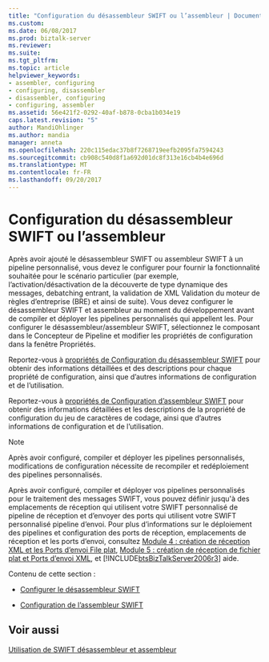 ```yaml
---
title: "Configuration du désassembleur SWIFT ou l’assembleur | Documents Microsoft"
ms.custom: 
ms.date: 06/08/2017
ms.prod: biztalk-server
ms.reviewer: 
ms.suite: 
ms.tgt_pltfrm: 
ms.topic: article
helpviewer_keywords:
- assembler, configuring
- configuring, disassembler
- disassembler, configuring
- configuring, assembler
ms.assetid: 56e421f2-0292-40af-b878-0cba1b034e19
caps.latest.revision: "5"
author: MandiOhlinger
ms.author: mandia
manager: anneta
ms.openlocfilehash: 220c115edac37b8f7268719eefb2095fa7594243
ms.sourcegitcommit: cb908c540d8f1a692d01dc8f313e16cb4b4e696d
ms.translationtype: MT
ms.contentlocale: fr-FR
ms.lasthandoff: 09/20/2017
---
```

# <a name="configuring-the-swift-disassembler-or-assembler"></a>Configuration du désassembleur SWIFT ou l’assembleur
Après avoir ajouté le désassembleur SWIFT ou assembleur SWIFT à un pipeline personnalisé, vous devez le configurer pour fournir la fonctionnalité souhaitée pour le scénario particulier (par exemple, l’activation/désactivation de la découverte de type dynamique des messages, debatching entrant, la validation de XML Validation du moteur de règles d’entreprise (BRE) et ainsi de suite). Vous devez configurer le désassembleur SWIFT et assembleur au moment du développement avant de compiler et déployer les pipelines personnalisés qui appellent les. Pour configurer le désassembleur/assembleur SWIFT, sélectionnez le composant dans le Concepteur de Pipeline et modifier les propriétés de configuration dans la fenêtre Propriétés.  
  
 Reportez-vous à [propriétés de Configuration du désassembleur SWIFT](../../adapters-and-accelerators/accelerator-swift/swift-disassembler-configuration-properties.md) pour obtenir des informations détaillées et des descriptions pour chaque propriété de configuration, ainsi que d’autres informations de configuration et de l’utilisation.  
  
 Reportez-vous à [propriétés de Configuration d’assembleur SWIFT](../../adapters-and-accelerators/accelerator-swift/swift-assembler-configuration-properties.md) pour obtenir des informations détaillées et les descriptions de la propriété de configuration du jeu de caractères de codage, ainsi que d’autres informations de configuration et de l’utilisation.  
  
> [!NOTE]
>  Après avoir configuré, compiler et déployer les pipelines personnalisés, modifications de configuration nécessite de recompiler et redéploiement des pipelines personnalisés.  
  
 Après avoir configuré, compiler et déployer vos pipelines personnalisés pour le traitement des messages SWIFT, vous pouvez définir jusqu'à des emplacements de réception qui utilisent votre SWIFT personnalisé de pipeline de réception et d’envoyer des ports qui utilisent votre SWIFT personnalisé pipeline d’envoi. Pour plus d’informations sur le déploiement des pipelines et configuration des ports de réception, emplacements de réception et les ports d’envoi, consultez [Module 4 : création de réception XML et les Ports d’envoi File plat](../../adapters-and-accelerators/accelerator-swift/module-4-adding-an-xml-receive-location-and-flat-file-send-port.md), [Module 5 : création de réception de fichier plat et Ports d’envoi XML](../../adapters-and-accelerators/accelerator-swift/module-5-adding-a-flat-file-receive-location-and-xml-send-port.md), et [!INCLUDE[btsBizTalkServer2006r3](../../includes/btsbiztalkserver2006r3-md.md)] aide.  
  
 Contenu de cette section :  
  
-   [Configurer le désassembleur SWIFT](../../adapters-and-accelerators/accelerator-swift/configuring-the-swift-disassembler.md)  
  
-   [Configuration de l’assembleur SWIFT](../../adapters-and-accelerators/accelerator-swift/configuring-the-swift-assembler.md)  
  
## <a name="see-also"></a>Voir aussi  
 [Utilisation de SWIFT désassembleur et assembleur](../../adapters-and-accelerators/accelerator-swift/working-with-the-swift-disassembler-and-assembler.md)